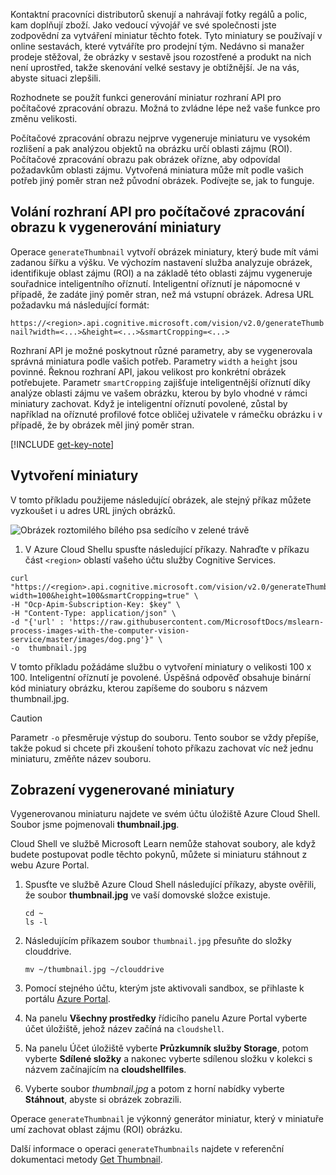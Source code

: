 Kontaktní pracovníci distributorů skenují a nahrávají fotky regálů a polic, kam doplňují zboží. Jako vedoucí vývojář ve své společnosti jste zodpovědní za vytváření miniatur těchto fotek. Tyto miniatury se používají v online sestavách, které vytváříte pro prodejní tým. Nedávno si manažer prodeje stěžoval, že obrázky v sestavě jsou rozostřené a produkt na nich není uprostřed, takže skenování velké sestavy je obtížnější. Je na vás, abyste situaci zlepšili.

Rozhodnete se použít funkci generování miniatur rozhraní API pro počítačové zpracování obrazu. Možná to zvládne lépe než vaše funkce pro změnu velikosti.

Počítačové zpracování obrazu nejprve vygeneruje miniaturu ve vysokém rozlišení a pak analýzou objektů na obrázku určí oblasti zájmu (ROI). Počítačové zpracování obrazu pak obrázek ořízne, aby odpovídal požadavkům oblasti zájmu. Vytvořená miniatura může mít podle vašich potřeb jiný poměr stran než původní obrázek. Podívejte se, jak to funguje.

## <a name="calling-the-computer-vision-api-to-generate-a-thumbnail"></a>Volání rozhraní API pro počítačové zpracování obrazu k vygenerování miniatury

Operace `generateThumbnail` vytvoří obrázek miniatury, který bude mít vámi zadanou šířku a výšku. Ve výchozím nastavení služba analyzuje obrázek, identifikuje oblast zájmu (ROI) a na základě této oblasti zájmu vygeneruje souřadnice inteligentního oříznutí. Inteligentní oříznutí je nápomocné v případě, že zadáte jiný poměr stran, než má vstupní obrázek. Adresa URL požadavku má následující formát:

`https://<region>.api.cognitive.microsoft.com/vision/v2.0/generateThumbnail?width=<...>&height=<...>&smartCropping=<...>`

Rozhraní API je možné poskytnout různé parametry, aby se vygenerovala správná miniatura podle vašich potřeb. Parametry `width` a `height` jsou povinné. Řeknou rozhraní API, jakou velikost pro konkrétní obrázek potřebujete. Parametr `smartCropping` zajišťuje inteligentnější oříznutí díky analýze oblasti zájmu ve vašem obrázku, kterou by bylo vhodné v rámci miniatury zachovat. Když je inteligentní oříznutí povolené, zůstal by například na oříznuté profilové fotce obličej uživatele v rámečku obrázku i v případě, že by obrázek měl jiný poměr stran.

[!INCLUDE [get-key-note](./get-key.md)]

## <a name="generate-a-thumbnail"></a>Vytvoření miniatury

V tomto příkladu použijeme následující obrázek, ale stejný příkaz můžete vyzkoušet i u adres URL jiných obrázků.

![Obrázek roztomilého bílého psa sedícího v zelené trávě](../media/4-dog.png)

1. V Azure Cloud Shellu spusťte následující příkazy. Nahraďte v příkazu část `<region>` oblastí vašeho účtu služby Cognitive Services.

```azurecli
curl "https://<region>.api.cognitive.microsoft.com/vision/v2.0/generateThumbnail?width=100&height=100&smartCropping=true" \
-H "Ocp-Apim-Subscription-Key: $key" \
-H "Content-Type: application/json" \
-d "{'url' : 'https://raw.githubusercontent.com/MicrosoftDocs/mslearn-process-images-with-the-computer-vision-service/master/images/dog.png'}" \
-o  thumbnail.jpg
```

V tomto příkladu požádáme službu o vytvoření miniatury o velikosti 100 x 100. Inteligentní oříznutí je povolené. Úspěšná odpověď obsahuje binární kód miniatury obrázku, kterou zapíšeme do souboru s názvem thumbnail.jpg.

> [!CAUTION]
> Parametr `-o` přesměruje výstup do souboru. Tento soubor se vždy přepíše, takže pokud si chcete při zkoušení tohoto příkazu zachovat víc než jednu miniaturu, změňte název souboru.

## <a name="view-the-generated-thumbnail"></a>Zobrazení vygenerované miniatury

Vygenerovanou miniaturu najdete ve svém účtu úložiště Azure Cloud Shell. Soubor jsme pojmenovali **thumbnail.jpg**.

Cloud Shell ve službě Microsoft Learn nemůže stahovat soubory, ale když budete postupovat podle těchto pokynů, můžete si miniaturu stáhnout z webu Azure Portal.

1. Spusťte ve službě Azure Cloud Shell následující příkazy, abyste ověřili, že soubor **thumbnail.jpg** ve vaší domovské složce existuje.

    ```azurecli
    cd ~
    ls -l
    ```



1. Následujícím příkazem soubor `thumbnail.jpg` přesuňte do složky clouddrive.

    ```azurecli
    mv ~/thumbnail.jpg ~/clouddrive
    ```
1. Pomocí stejného účtu, kterým jste aktivovali sandbox, se přihlaste k portálu [Azure Portal](https://portal.azure.com/learn.docs.microsoft.com?azure-portal=true).
1. Na panelu **Všechny prostředky** řídicího panelu Azure Portal vyberte účet úložiště, jehož název začíná na `cloudshell`.
1. Na panelu Účet úložiště vyberte **Průzkumník služby Storage**, potom vyberte **Sdílené složky** a nakonec vyberte sdílenou složku v kolekci s názvem začínajícím na **cloudshellfiles**.
1. Vyberte soubor *thumbnail.jpg* a potom z horní nabídky vyberte **Stáhnout**, abyste si obrázek zobrazili.

Operace `generateThumbnail` je výkonný generátor miniatur, který v miniatuře umí zachovat oblast zájmu (ROI) obrázku.

Další informace o operaci `generateThumbnails` najdete v referenční dokumentaci metody [Get Thumbnail](https://westus.dev.cognitive.microsoft.com/docs/services/5adf991815e1060e6355ad44/operations/56f91f2e778daf14a499e1fb).
